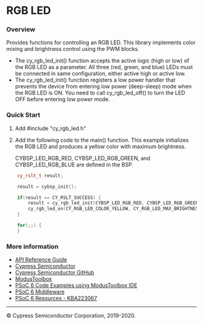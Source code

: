 # RGB LED

### Overview

Provides functions for controlling an RGB LED. This library implements color mixing and brightness control using the PWM blocks.

- The cy_rgb_led_init() function accepts the active logic (high or low) of the RGB LED as a parameter. All three (red, green, and blue) LEDs must be connected in same configuration, either active high or active low.
- The cy_rgb_led_init() function registers a low power handler that prevents the device from entering low power (deep-sleep) mode when the RGB LED is ON. You need to call cy_rgb_led_off() to turn the LED OFF before entering low power mode.

### Quick Start

1. Add \#include "cy_rgb_led.h"
2. Add the following code to the main() function. This example initializes the RGB LED and produces a yellow color with maximum brightness.

    CYBSP_LED_RGB_RED, CYBSP_LED_RGB_GREEN, and CYBSP_LED_RGB_BLUE are defined in the BSP.

```cpp
    cy_rslt_t result;

    result = cybsp_init();

    if(result == CY_RSLT_SUCCESS) {
        result = cy_rgb_led_init(CYBSP_LED_RGB_RED, CYBSP_LED_RGB_GREEN, CYBSP_LED_RGB_BLUE, CY_RGB_LED_ACTIVE_LOW);
        cy_rgb_led_on(CY_RGB_LED_COLOR_YELLOW, CY_RGB_LED_MAX_BRIGHTNESS);
    }

    for(;;) {
    }
```

### More information

* [API Reference Guide](https://cypresssemiconductorco.github.io/rgb-led/html/index.html)
* [Cypress Semiconductor](http://www.cypress.com)
* [Cypress Semiconductor GitHub](https://github.com/cypresssemiconductorco)
* [ModusToolbox](https://www.cypress.com/products/modustoolbox-software-environment)
* [PSoC 6 Code Examples using ModusToolbox IDE](https://github.com/cypresssemiconductorco/Code-Examples-for-ModusToolbox-Software)
* [PSoC 6 Middleware](https://github.com/cypresssemiconductorco/psoc6-middleware)
* [PSoC 6 Resources - KBA223067](https://community.cypress.com/docs/DOC-14644)

---
© Cypress Semiconductor Corporation, 2019-2020.
